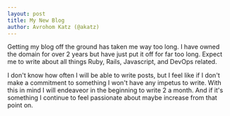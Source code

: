 ```yaml
---
layout: post
title: My New Blog
author: Avrohom Katz (@akatz)
---
```


Getting my blog off the ground has taken me way too long. I have owned the domain for over 2 years but have just put it off for far too long.
Expect me to write about all things Ruby, Rails, Javascript, and DevOps related.

I don't know how often I will be able to write posts, but I feel like if I don't make a commitment to something I won't have any impetus to write.
With this in mind I will endeaveor in the beginning to write 2 a month. And if it's something I continue to feel passionate about maybe increase from
that point on.
